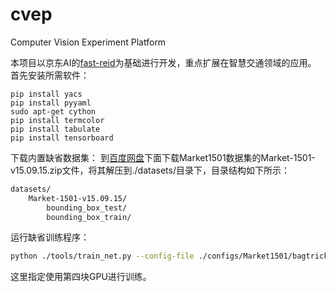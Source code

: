 # cvep
Computer Vision Experiment Platform

本项目以京东AI的[fast-reid](https://github.com/JDAI-CV/fast-reid)为基础进行开发，重点扩展在智慧交通领域的应用。
首先安装所需软件：
```base
pip install yacs
pip install pyyaml
sudo apt-get cython
pip install termcolor
pip install tabulate
pip install tensorboard
```
下载内置缺省数据集：
到[百度网盘](https://pan.baidu.com/s/1ntIi2Op)下面下载Market1501数据集的Market-1501-v15.09.15.zip文件，将其解压到./datasets/目录下，目录结构如下所示：
```bash
datasets/
    Market-1501-v15.09.15/
        bounding_box_test/
        bounding_box_train/
```
运行缺省训练程序：
```bash
python ./tools/train_net.py --config-file ./configs/Market1501/bagtricks_R50.yml MODEL.DEVICE "cuda:3"
```
这里指定使用第四块GPU进行训练。

